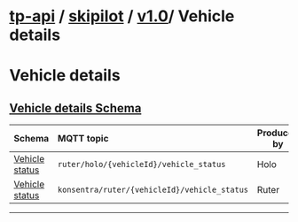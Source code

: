 # [tp-api](../../../../README.md) / [skipilot](../../../README.md) / [v1.0](../../README.md)/ Vehicle details

# Vehicle details
## [Vehicle details Schema](README.md)

Schema                                | MQTT topic                                                               | Produced by | Consumed by
| :---------------------------------- | :----------------------------------------------------------------------- | ----------- | -------- |
[Vehicle status](vehicle-status.md) | ```ruter/holo/{vehicleId}/vehicle_status```  | Holo | Ruter
[Vehicle status](vehicle-status.md) | ```konsentra/ruter/{vehicleId}/vehicle_status```  | Ruter | Konsentra
 --- 